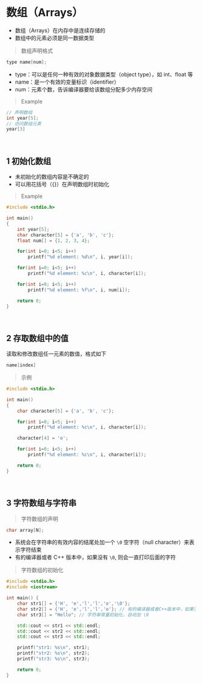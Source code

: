 
&emsp;
# 数组（Arrays）

- 数组（Arrays）在内存中是连续存储的
- 数组中的元素必须是同一数据类型

>数组声明格式 
```c++
type name[num];
```
- type：可以是任何一种有效的对象数据类型（object type），如 int、float 等
- name：是一个有效的变量标识（identifier）
- num：元素个数，告诉编译器要给该数组分配多少内存空间

>Example
```c++
// 声明数组
int year[5];
// 访问数组元素
year[3]
```


&emsp;
## 1 初始化数组
- 未初始化的数组内容是不确定的
- 可以用花括号（{}）在声明数组时初始化


>Example
```c++
#include <stdio.h>

int main()
{
    int year[5];
    char character[5] = {'a', 'b', 'c'};
    float num[] = {1, 2, 3, 4};

    for(int i=0; i<5; i++) 
        printf("%d element: %d\n", i, year[i]);

    for(int i=0; i<5; i++)
        printf("%d element: %c\n", i, character[i]);

    for(int i=0; i<5; i++)
        printf("%d element: %f\n", i, num[i]);

    return 0;
}
```


&emsp;
## 2 存取数组中的值

读取和修改数组任一元素的数值，格式如下
```c++
name[index] 
```

>示例
```c++
#include <stdio.h>

int main()
{
    char character[5] = {'a', 'b', 'c'};

    for(int i=0; i<5; i++)
        printf("%d element: %c\n", i, character[i]);

    character[4] = 'e';

    for(int i=0; i<5; i++)
        printf("%d element: %c\n", i, character[i]);

    return 0;
}
```

&emsp;
## 3 字符数组与字符串

>字符数组的声明
``` c++
char array[N];
```
- 系统会在字符串的有效内容的结尾处加一个 `\0` 空字符（null character）来表示字符结束
- 有的编译器或者 C++ 版本中，如果没有 `\0`, 则会一直打印后面的字符
  

>字符数组的初始化

```cpp
#include <stdio.h>
#include <iostream>

int main() {
    char str1[] = {'H', 'e','l','l','o','\0'};
    char str2[] = {'H', 'e','l','l','o'}; // 有的编译器或者C++版本中，如果没有 `\0`, 则会一直打印后面的字符
    char str3[] = "Hello"; // 字符串常量初始化，自动加 \0

    std::cout << str1 << std::endl;
    std::cout << str2 << std::endl; 
    std::cout << str3 << std::endl;

    printf("str1: %s\n", str1);
    printf("str2: %s\n", str2);
    printf("str3: %s\n", str3);

    return 0;
}
```




